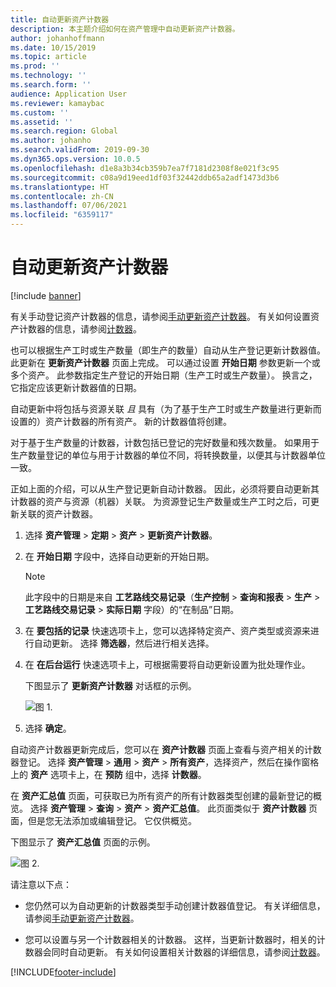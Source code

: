 ```yaml
---
title: 自动更新资产计数器
description: 本主题介绍如何在资产管理中自动更新资产计数器。
author: johanhoffmann
ms.date: 10/15/2019
ms.topic: article
ms.prod: ''
ms.technology: ''
ms.search.form: ''
audience: Application User
ms.reviewer: kamaybac
ms.custom: ''
ms.assetid: ''
ms.search.region: Global
ms.author: johanho
ms.search.validFrom: 2019-09-30
ms.dyn365.ops.version: 10.0.5
ms.openlocfilehash: d1e8a3b34cb359b7ea7f7181d2308f8e021f3c95
ms.sourcegitcommit: c08a9d19eed1df03f32442ddb65a2adf1473d3b6
ms.translationtype: HT
ms.contentlocale: zh-CN
ms.lasthandoff: 07/06/2021
ms.locfileid: "6359117"
---
```

# <a name="automatic-update-of-asset-counters"></a>自动更新资产计数器

[!include [banner](../../includes/banner.md)]

有关手动登记资产计数器的信息，请参阅[手动更新资产计数器](../work-orders/manual-update-of-asset-counters.md)。 有关如何设置资产计数器的信息，请参阅[计数器](../setup-for-objects/counters.md)。

也可以根据生产工时或生产数量（即生产的数量）自动从生产登记更新计数器值。 此更新在 **更新资产计数器** 页面上完成。 可以通过设置 **开始日期** 参数更新一个或多个资产。 此参数指定生产登记的开始日期（生产工时或生产数量）。 换言之，它指定应该更新计数器值的日期。

自动更新中将包括与资源关联 *且* 具有（为了基于生产工时或生产数量进行更新而设置的）资产计数器的所有资产。 新的计数器值将创建。

对于基于生产数量的计数器，计数包括已登记的完好数量和残次数量。 如果用于生产数量登记的单位与用于计数器的单位不同，将转换数量，以便其与计数器单位一致。

正如上面的介绍，可以从生产登记更新自动计数器。 因此，必须将要自动更新其计数器的资产与资源（机器）关联。 为资源登记生产数量或生产工时之后，可更新关联的资产计数器。

1. 选择 **资产管理** > **定期** > **资产** > **更新资产计数器**。

2. 在 **开始日期** 字段中，选择自动更新的开始日期。

    >[!NOTE]
    >此字段中的日期是来自 **工艺路线交易记录**（**生产控制** > **查询和报表** > **生产** > **工艺路线交易记录** > **实际日期** 字段）的“在制品”日期。

3. 在 **要包括的记录** 快速选项卡上，您可以选择特定资产、资产类型或资源来进行自动更新。 选择 **筛选器**，然后进行相关选择。

4. 在 **在后台运行** 快速选项卡上，可根据需要将自动更新设置为批处理作业。

    下图显示了 **更新资产计数器** 对话框的示例。

    ![图 1.](media/12-work-orders.png)

5. 选择 **确定**。 

自动资产计数器更新完成后，您可以在 **资产计数器** 页面上查看与资产相关的计数器登记。 选择 **资产管理** > **通用** > **资产** > **所有资产**，选择资产，然后在操作窗格上的 **资产** 选项卡上，在 **预防** 组中，选择 **计数器**。

在 **资产汇总值** 页面，可获取已为所有资产的所有计数器类型创建的最新登记的概览。 选择 **资产管理** > **查询** > **资产** > **资产汇总值**。 此页面类似于 **资产计数器** 页面，但是您无法添加或编辑登记。 它仅供概览。

下图显示了 **资产汇总值** 页面的示例。

![图 2.](media/13-work-orders.png)

请注意以下点：

- 您仍然可以为自动更新的计数器类型手动创建计数器值登记。 有关详细信息，请参阅[手动更新资产计数器](../work-orders/manual-update-of-asset-counters.md)。

- 您可以设置与另一个计数器相关的计数器。 这样，当更新计数器时，相关的计数器会同时自动更新。 有关如何设置相关计数器的详细信息，请参阅[计数器](../setup-for-objects/counters.md)。



[!INCLUDE[footer-include](../../../includes/footer-banner.md)]
